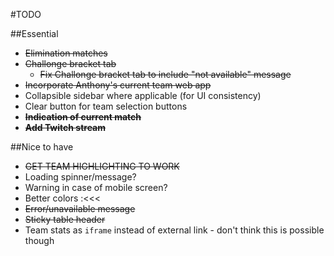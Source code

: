 #TODO

##Essential
- ~~Elimination matches~~
- ~~Challonge bracket tab~~
    + ~~Fix Challonge bracket tab to include "not available" message~~
- ~~Incorporate Anthony's current team web app~~
- Collapsible sidebar where applicable (for UI consistency)
- Clear button for team selection buttons
- ~~**Indication of current match**~~
- ~~**Add Twitch stream**~~

##Nice to have
- ~~GET TEAM HIGHLIGHTING TO WORK~~
- Loading spinner/message?
- Warning in case of mobile screen?
- Better colors :<<<
- ~~Error/unavailable message~~
- ~~Sticky table header~~
- Team stats as `iframe` instead of external link - don't think this is possible though